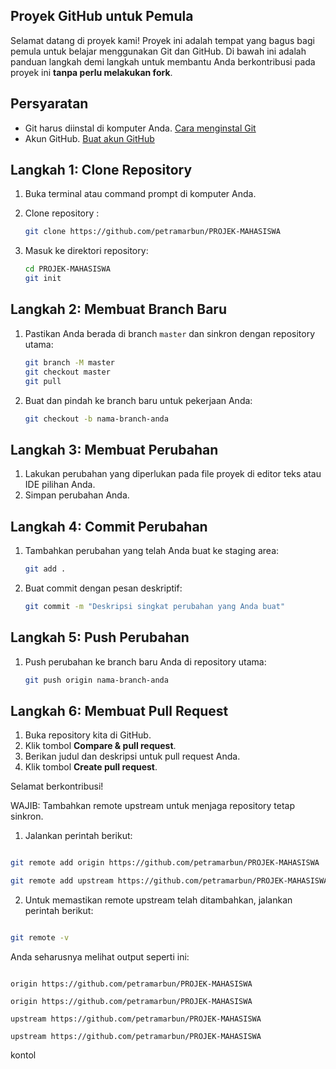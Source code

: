 ## Proyek GitHub untuk Pemula

Selamat datang di proyek kami! Proyek ini adalah tempat yang bagus bagi pemula untuk belajar menggunakan Git dan GitHub. Di bawah ini adalah panduan langkah demi langkah untuk membantu Anda berkontribusi pada proyek ini **tanpa perlu melakukan fork**.

## Persyaratan

- Git harus diinstal di komputer Anda. [Cara menginstal Git](https://git-scm.com/book/en/v2/Getting-Started-Installing-Git)
- Akun GitHub. [Buat akun GitHub](https://github.com/join)

## Langkah 1: Clone Repository

1. Buka terminal atau command prompt di komputer Anda.
2. Clone repository :

    ```bash
    git clone https://github.com/petramarbun/PROJEK-MAHASISWA
    ```

3. Masuk ke direktori repository:

    ```bash
    cd PROJEK-MAHASISWA
    git init
    ```

## Langkah 2: Membuat Branch Baru

1. Pastikan Anda berada di branch `master` dan sinkron dengan repository utama:

    ```bash
    git branch -M master
    git checkout master
    git pull
    ```

2. Buat dan pindah ke branch baru untuk pekerjaan Anda:

    ```bash
    git checkout -b nama-branch-anda
    ```

## Langkah 3: Membuat Perubahan

1. Lakukan perubahan yang diperlukan pada file proyek di editor teks atau IDE pilihan Anda.
2. Simpan perubahan Anda.

## Langkah 4: Commit Perubahan

1. Tambahkan perubahan yang telah Anda buat ke staging area:

    ```bash
    git add .
    ```

2. Buat commit dengan pesan deskriptif:

    ```bash
    git commit -m "Deskripsi singkat perubahan yang Anda buat"
    ```

## Langkah 5: Push Perubahan

1. Push perubahan ke branch baru Anda di repository utama:

    ```bash
    git push origin nama-branch-anda
    ```

## Langkah 6: Membuat Pull Request

1. Buka repository kita di GitHub.
2. Klik tombol **Compare & pull request**.
3. Berikan judul dan deskripsi untuk pull request Anda.
4. Klik tombol **Create pull request**.

Selamat berkontribusi!


WAJIB:
Tambahkan remote upstream untuk menjaga repository tetap sinkron.


1. Jalankan perintah berikut:


```bash

git remote add origin https://github.com/petramarbun/PROJEK-MAHASISWA

git remote add upstream https://github.com/petramarbun/PROJEK-MAHASISWA

```


2. Untuk memastikan remote upstream telah ditambahkan, jalankan perintah berikut:


```bash

git remote -v

```


Anda seharusnya melihat output seperti ini:


```plaintext

origin https://github.com/petramarbun/PROJEK-MAHASISWA

origin https://github.com/petramarbun/PROJEK-MAHASISWA

upstream https://github.com/petramarbun/PROJEK-MAHASISWA

upstream https://github.com/petramarbun/PROJEK-MAHASISWA

```

kontol
